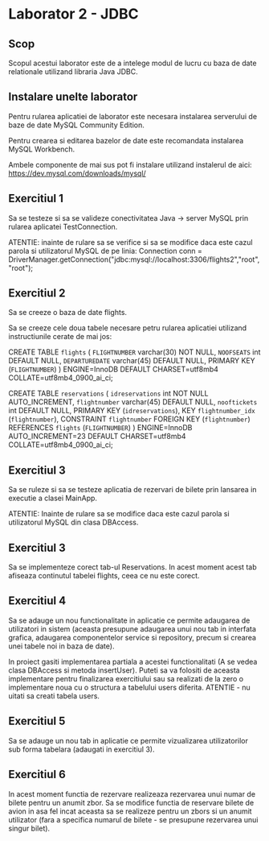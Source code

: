 # Laborator 2 - JDBC

## Scop 

Scopul acestui laborator este de a intelege modul de lucru cu baza de date relationale utilizand libraria Java JDBC. 

## Instalare unelte laborator

Pentru rularea aplicatiei de laborator este necesara instalarea serverului de baze de date MySQL Community Edition.  

Pentru crearea si editarea bazelor de date este recomandata instalarea MySQL Workbench. 

Ambele componente de mai sus pot fi instalare utilizand instalerul de aici: https://dev.mysql.com/downloads/mysql/

## Exercitiul 1

Sa se testeze si sa se valideze conectivitatea Java -> server MySQL prin rularea aplicatei TestConnection. 

ATENTIE: inainte de rulare sa se verifice si sa se modifice daca este cazul parola si utilizatorul MySQL de pe linia: Connection conn = DriverManager.getConnection("jdbc:mysql://localhost:3306/flights2","root","root");

## Exercitiul 2

Sa se creeze o baza de date flights.

Sa se creeze cele doua tabele necesare petru rularea aplicatiei utilizand instructiunile cerate de mai jos:

CREATE TABLE `flights` (
  `FLIGHTNUMBER` varchar(30) NOT NULL,
  `NOOFSEATS` int DEFAULT NULL,
  `DEPARTUREDATE` varchar(45) DEFAULT NULL,
  PRIMARY KEY (`FLIGHTNUMBER`)
) ENGINE=InnoDB DEFAULT CHARSET=utf8mb4 COLLATE=utf8mb4_0900_ai_ci;

CREATE TABLE `reservations` (
  `idreservations` int NOT NULL AUTO_INCREMENT,
  `flightnumber` varchar(45) DEFAULT NULL,
  `nooftickets` int DEFAULT NULL,
  PRIMARY KEY (`idreservations`),
  KEY `flightnumber_idx` (`flightnumber`),
  CONSTRAINT `flightnumber` FOREIGN KEY (`flightnumber`) REFERENCES `flights` (`FLIGHTNUMBER`)
) ENGINE=InnoDB AUTO_INCREMENT=23 DEFAULT CHARSET=utf8mb4 COLLATE=utf8mb4_0900_ai_ci;

              
## Exercitiul 3

Sa se ruleze si sa se testeze aplicatia de rezervari de bilete prin lansarea in executie a clasei MainApp. 

ATENTIE: Inainte de rulare sa se modifice daca este cazul parola si utilizatorul MySQL din clasa DBAccess.

## Exercitiul 3 

Sa se implementeze corect tab-ul Reservations. In acest moment acest tab afiseaza continutul tabelei flights, ceea ce nu este corect. 

## Exercitiul 4

Sa se adauge un nou functionalitate in aplicatie ce permite adaugarea de utilizatori in sistem (aceasta presupune adaugarea unui nou tab in interfata grafica, adaugarea componentelor service si repository, precum si crearea unei tabele noi in baza de date).

In proiect gasiti implementarea partiala a acestei functionalitati (A se vedea clasa DBAccess si metoda insertUser). Puteti sa va folositi de aceasta implementare pentru finalizarea exercitiului sau sa realizati de la zero o implementare noua cu o structura a tabelului users diferita. ATENTIE - nu uitati sa creati tabela users.

## Exercitiul 5

Sa se adauge un nou tab in aplicatie ce permite vizualizarea utilizatorilor sub forma tabelara (adaugati in exercitiul 3).

## Exercitiul 6

In acest moment functia de rezervare realizeaza rezervarea unui numar de bilete pentru un anumit zbor. Sa se modifice functia de reservare bilete de avion in asa fel incat aceasta sa se realizeze pentru un zbors si un anumit utilizator (fara a specifica numarul de bilete - se presupune rezervarea unui singur bilet). 